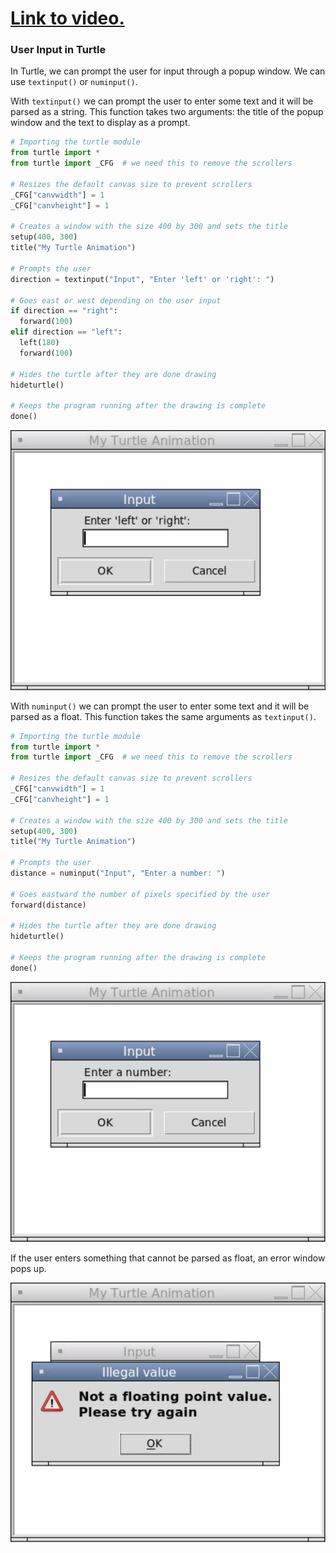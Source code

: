 # [Link to video.](https://www.youtube.com/watch?v=qF7qE95yWmk&list=PLVD25niNi0BlCbAA1gYbX7IjwpfIQU5Eh&index=9)

### User Input in Turtle

In Turtle, we can prompt the user for input through a popup window. We can use `textinput()` or `numinput()`.

With `textinput()` we can prompt the user to enter some text and it will be parsed as a string. This function takes two arguments: the title of the popup window and the text to display as a prompt.

```python
# Importing the turtle module
from turtle import *
from turtle import _CFG  # we need this to remove the scrollers

# Resizes the default canvas size to prevent scrollers
_CFG["canvwidth"] = 1 
_CFG["canvheight"] = 1

# Creates a window with the size 400 by 300 and sets the title
setup(400, 300)
title("My Turtle Animation")

# Prompts the user
direction = textinput("Input", "Enter 'left' or 'right': ")

# Goes east or west depending on the user input
if direction == "right":
  forward(100)
elif direction == "left":
  left(180)
  forward(100)

# Hides the turtle after they are done drawing
hideturtle()

# Keeps the program running after the drawing is complete
done()
```

![](../Images/Turtle_Input_1.png)

With `numinput()` we can prompt the user to enter some text and it will be parsed as a float. This function takes the same arguments as `textinput()`.

```python
# Importing the turtle module
from turtle import *
from turtle import _CFG  # we need this to remove the scrollers

# Resizes the default canvas size to prevent scrollers
_CFG["canvwidth"] = 1 
_CFG["canvheight"] = 1

# Creates a window with the size 400 by 300 and sets the title
setup(400, 300)
title("My Turtle Animation")

# Prompts the user
distance = numinput("Input", "Enter a number: ")

# Goes eastward the number of pixels specified by the user
forward(distance)

# Hides the turtle after they are done drawing
hideturtle()

# Keeps the program running after the drawing is complete
done()
```

![](../Images/Turtle_Input_2.png)

If the user enters something that cannot be parsed as float, an error window pops up.

![](../Images/Turtle_Input_3.png)
